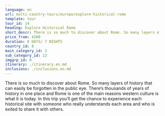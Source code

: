 ```yaml
---
language: en
url: multi-country-tours/europe/explore-historical-rome
template: tour
tour_id: 14
heading: Explore Historical Rome
short_descr: There is so much to discover about Rome. So many layers of history that can easily be forgotten in the public eye. Thereâ€™s thousands of years of history in one place and Rome is one of the main reason
price_from: 4200
duration: 8 DAYS/ 7 NIGHTS
country_id: 8
main_category_id: 2
sub_category_id: 22
imggrp_id: 0
itinerary: ./itinerary.en.md
inclusions: ./inclusions.en.md
---
```

There is so much to discover about Rome. So many layers of history that can easily
be forgotten in the public eye. There’s thousands of years of history in one place
and Rome is one of the main reasons western culture is what it is today. In this
trip you’ll get the chance to experience each historical site with someone who really
understands each area and who is exited to share it with others.